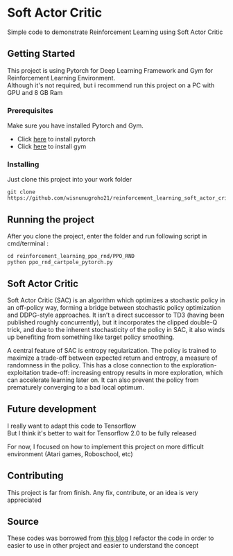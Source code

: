 # Soft Actor Critic

Simple code to demonstrate Reinforcement Learning using Soft Actor Critic

## Getting Started

This project is using Pytorch for Deep Learning Framework and Gym for Reinforcement Learning Environment.  
Although it's not required, but i recommend run this project on a PC with GPU and 8 GB Ram

### Prerequisites

Make sure you have installed Pytorch and Gym.  
- Click [here](https://pytorch.org/get-started/locally/) to install pytorch  
- Click [here](https://gym.openai.com/docs/) to install gym

### Installing

Just clone this project into your work folder

```
git clone https://github.com/wisnunugroho21/reinforcement_learning_soft_actor_critic.git
```

## Running the project

After you clone the project, enter the folder and run following script in cmd/terminal :

```
cd reinforcement_learning_ppo_rnd/PPO_RND
python ppo_rnd_cartpole_pytorch.py
```

## Soft Actor Critic

Soft Actor Critic (SAC) is an algorithm which optimizes a stochastic policy in an off-policy way, forming a bridge between stochastic policy optimization and DDPG-style approaches. It isn’t a direct successor to TD3 (having been published roughly concurrently), but it incorporates the clipped double-Q trick, and due to the inherent stochasticity of the policy in SAC, it also winds up benefiting from something like target policy smoothing.

A central feature of SAC is entropy regularization. The policy is trained to maximize a trade-off between expected return and entropy, a measure of randomness in the policy. This has a close connection to the exploration-exploitation trade-off: increasing entropy results in more exploration, which can accelerate learning later on. It can also prevent the policy from prematurely converging to a bad local optimum.

## Future development

I really want to adapt this code to Tensorflow  
But I think it's better to wait for Tensorflow 2.0 to be fully released

For now, I focused on how to implement this project on more difficult environment (Atari games, Roboschool, etc)

## Contributing

This project is far from finish. Any fix, contribute, or an idea is very appreciated

## Source

These codes was borrowed from [this blog](https://towardsdatascience.com/soft-actor-critic-demystified-b8427df61665)
I refactor the code in order to easier to use in other project and easier to understand the concept
